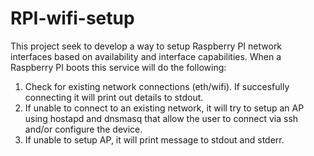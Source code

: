 # RPI-wifi-setup

This project seek to develop a way to setup Raspberry PI network interfaces based on availability and interface capabilities. When a Raspberry PI boots this service will do the following:

1. Check for existing network connections (eth/wifi). If succesfully connecting it will print out details to stdout.
2. If unable to connect to an existing network, it will try to setup an AP using hostapd and dnsmasq that allow the user to connect via ssh and/or configure the device.
3. If unable to setup AP, it will print message to stdout and stderr.
